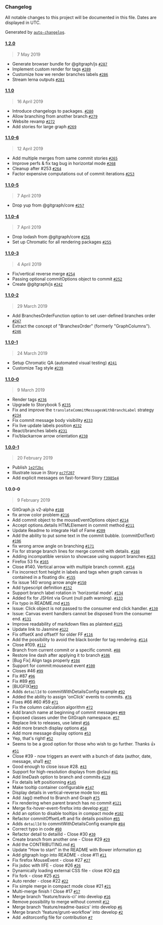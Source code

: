 ### Changelog

All notable changes to this project will be documented in this file. Dates are displayed in UTC.

Generated by [`auto-changelog`](https://github.com/CookPete/auto-changelog).

#### [1.2.0](https://github.com/nicoespeon/gitgraph.js/compare/@gitgraph/core@1.1.0...@gitgraph/core@1.2.0)

> 7 May 2019

- Generate browser bundle for @gitgraph/js [`#287`](https://github.com/nicoespeon/gitgraph.js/pull/287)
- Implement custom render for tags [`#289`](https://github.com/nicoespeon/gitgraph.js/pull/289)
- Customize how we render branches labels [`#286`](https://github.com/nicoespeon/gitgraph.js/pull/286)
- Stream lerna outputs [`#281`](https://github.com/nicoespeon/gitgraph.js/issues/281)

#### [1.1.0](https://github.com/nicoespeon/gitgraph.js/compare/@gitgraph/core@1.1.0-6...@gitgraph/core@1.1.0)

> 16 April 2019

- Introduce changelogs to packages. [`#280`](https://github.com/nicoespeon/gitgraph.js/pull/280)
- Allow branching from another branch [`#279`](https://github.com/nicoespeon/gitgraph.js/pull/279)
- Website revamp [`#272`](https://github.com/nicoespeon/gitgraph.js/pull/272)
- Add stories for large graph [`#269`](https://github.com/nicoespeon/gitgraph.js/pull/269)

#### [1.1.0-6](https://github.com/nicoespeon/gitgraph.js/compare/@gitgraph/core@1.1.0-5...@gitgraph/core@1.1.0-6)

> 12 April 2019

- Add multiple merges from same commit stories [`#265`](https://github.com/nicoespeon/gitgraph.js/pull/265)
- Improve perfs & fix tag bug in horizontal mode [`#268`](https://github.com/nicoespeon/gitgraph.js/pull/268)
- Cleanup after #253 [`#264`](https://github.com/nicoespeon/gitgraph.js/pull/264)
- Factor expensive computations out of commit iterations [`#253`](https://github.com/nicoespeon/gitgraph.js/pull/253)

#### [1.1.0-5](https://github.com/nicoespeon/gitgraph.js/compare/@gitgraph/core@1.1.0-4...@gitgraph/core@1.1.0-5)

> 7 April 2019

- Drop yup from @gitgraph/core [`#257`](https://github.com/nicoespeon/gitgraph.js/pull/257)

#### [1.1.0-4](https://github.com/nicoespeon/gitgraph.js/compare/@gitgraph/core@1.1.0-3...@gitgraph/core@1.1.0-4)

> 7 April 2019

- Drop lodash from @gitgraph/core [`#256`](https://github.com/nicoespeon/gitgraph.js/pull/256)
- Set up Chromatic for all rendering packages [`#255`](https://github.com/nicoespeon/gitgraph.js/pull/255)

#### [1.1.0-3](https://github.com/nicoespeon/gitgraph.js/compare/@gitgraph/core@1.1.0-2...@gitgraph/core@1.1.0-3)

> 4 April 2019

- Fix/vertical reverse merge [`#254`](https://github.com/nicoespeon/gitgraph.js/pull/254)
- Passing optional commitOptions object to commit [`#252`](https://github.com/nicoespeon/gitgraph.js/pull/252)
- Create @gitgraph/js [`#242`](https://github.com/nicoespeon/gitgraph.js/pull/242)

#### [1.1.0-2](https://github.com/nicoespeon/gitgraph.js/compare/@gitgraph/core@1.1.0-1...@gitgraph/core@1.1.0-2)

> 29 March 2019

- Add BranchesOrderFunction option to set user-defined branches order [`#247`](https://github.com/nicoespeon/gitgraph.js/pull/247)
- Extract the concept of "BranchesOrder" (formerly "GraphColumns"). [`#246`](https://github.com/nicoespeon/gitgraph.js/pull/246)

#### [1.1.0-1](https://github.com/nicoespeon/gitgraph.js/compare/@gitgraph/core@1.1.0-0...@gitgraph/core@1.1.0-1)

> 24 March 2019

- Setup Chromatic QA (automated visual testing) [`#241`](https://github.com/nicoespeon/gitgraph.js/pull/241)
- Customize Tag style [`#239`](https://github.com/nicoespeon/gitgraph.js/pull/239)

#### [1.1.0-0](https://github.com/nicoespeon/gitgraph.js/compare/@gitgraph/core@1.0.0-1...@gitgraph/core@1.1.0-0)

> 9 March 2019

- Render tags [`#236`](https://github.com/nicoespeon/gitgraph.js/pull/236)
- Upgrade to Storybook 5 [`#235`](https://github.com/nicoespeon/gitgraph.js/pull/235)
- Fix and improve the `translateCommitMessagesWithBranchLabel` strategy [`#234`](https://github.com/nicoespeon/gitgraph.js/pull/234)
- Fix commit message body visibility [`#233`](https://github.com/nicoespeon/gitgraph.js/pull/233)
- Fix live update labels position [`#232`](https://github.com/nicoespeon/gitgraph.js/pull/232)
- React/branches labels [`#231`](https://github.com/nicoespeon/gitgraph.js/pull/231)
- Fix/blackarrow arrow orientation [`#230`](https://github.com/nicoespeon/gitgraph.js/pull/230)

#### [1.0.0-1](https://github.com/nicoespeon/gitgraph.js/compare/@gitgraph/core@1.0.0-0...@gitgraph/core@1.0.0-1)

> 20 February 2019

- Publish [`1e2f2bc`](https://github.com/nicoespeon/gitgraph.js/commit/1e2f2bc9ba5a8d41d5f0572aff5ac9bb860425aa)
- Illustrate issue in Story [`ec7f207`](https://github.com/nicoespeon/gitgraph.js/commit/ec7f2074915271804868c6c54a363fb175926d56)
- Add explicit messages on fast-forward Story [`f3985e4`](https://github.com/nicoespeon/gitgraph.js/commit/f3985e4abc47a42faab0c8f5d42f596d388ce52e)

#### 1.0.0-0

> 9 February 2019

- GitGraph.js v2-alpha [`#188`](https://github.com/nicoespeon/gitgraph.js/pull/188)
- fix arrow color problem [`#216`](https://github.com/nicoespeon/gitgraph.js/pull/216)
- Add commit object to the mouseEventOptions object [`#214`](https://github.com/nicoespeon/gitgraph.js/pull/214)
- Accept options.details HTMLElement in commit method [`#211`](https://github.com/nicoespeon/gitgraph.js/pull/211)
- Update Readme to integrate Hall of Fame [`#209`](https://github.com/nicoespeon/gitgraph.js/pull/209)
- Add the ability to put some text in the commit bubble. (commitDotText) [`#196`](https://github.com/nicoespeon/gitgraph.js/pull/196)
- fix wrong arrow angle on branching [`#171`](https://github.com/nicoespeon/gitgraph.js/pull/171)
- Fix for strange branch lines for merge commit with details. [`#168`](https://github.com/nicoespeon/gitgraph.js/pull/168)
- Adding incompatible version to showcase using support branches [`#163`](https://github.com/nicoespeon/gitgraph.js/pull/163)
- Firefox 53 fix [`#165`](https://github.com/nicoespeon/gitgraph.js/pull/165)
- Close #140. Vertical arrow with multiple branch commit. [`#154`](https://github.com/nicoespeon/gitgraph.js/pull/154)
- Fix incorrect font height in labels and tags when graph canvas is contained in a floating div. [`#155`](https://github.com/nicoespeon/gitgraph.js/pull/155)
- fix issue 140 wrong arrow angle [`#150`](https://github.com/nicoespeon/gitgraph.js/pull/150)
- Add typescript definition [`#152`](https://github.com/nicoespeon/gitgraph.js/pull/152)
- Support branch label rotation in 'horizontal mode'. [`#134`](https://github.com/nicoespeon/gitgraph.js/pull/134)
- Added fix for JSHint via Grunt (null path warning). [`#133`](https://github.com/nicoespeon/gitgraph.js/pull/133)
- Fix typo in README.md [`#135`](https://github.com/nicoespeon/gitgraph.js/pull/135)
- Issue: Click object is not passed to the consumer end click handler. [`#130`](https://github.com/nicoespeon/gitgraph.js/pull/130)
- Issue: Canvas event handlers cannot be disposed from the consumer end. [`#131`](https://github.com/nicoespeon/gitgraph.js/pull/131)
- Improve readability of markdown files as plaintext [`#125`](https://github.com/nicoespeon/gitgraph.js/pull/125)
- Update link to Jasmine [`#122`](https://github.com/nicoespeon/gitgraph.js/pull/122)
- Fix offsetX and offsetY for older FF [`#116`](https://github.com/nicoespeon/gitgraph.js/pull/116)
- Add the possibility to avoid the black border for tag rendering. [`#114`](https://github.com/nicoespeon/gitgraph.js/pull/114)
- Close #109. [`#112`](https://github.com/nicoespeon/gitgraph.js/pull/112)
- Branch from current commit or a specific commit. [`#88`](https://github.com/nicoespeon/gitgraph.js/pull/88)
- Restore line dash after applying it to branch [`#106`](https://github.com/nicoespeon/gitgraph.js/pull/106)
- [Bug Fix] Align tags properly [`#104`](https://github.com/nicoespeon/gitgraph.js/pull/104)
- Support for commit:mouseout event [`#100`](https://github.com/nicoespeon/gitgraph.js/pull/100)
- Closes #46 [`#99`](https://github.com/nicoespeon/gitgraph.js/pull/99)
- Fix #87 [`#96`](https://github.com/nicoespeon/gitgraph.js/pull/96)
- Fix #89 [`#95`](https://github.com/nicoespeon/gitgraph.js/pull/95)
- [BUGFIX][`#93`](https://github.com/nicoespeon/gitgraph.js/pull/93)
- Adds `detailId` to commitWithDetailsConfig example [`#92`](https://github.com/nicoespeon/gitgraph.js/pull/92)
- Added the ability to assign 'onClick' events to commits. [`#76`](https://github.com/nicoespeon/gitgraph.js/pull/76)
- Fixes #66 #60 #59 [`#71`](https://github.com/nicoespeon/gitgraph.js/pull/71)
- Fix the column calculation algorithm [`#72`](https://github.com/nicoespeon/gitgraph.js/pull/72)
- Add branch name at beginning of commit messages [`#69`](https://github.com/nicoespeon/gitgraph.js/pull/69)
- Exposed classes under the GitGraph namespace. [`#57`](https://github.com/nicoespeon/gitgraph.js/pull/57)
- Replace link to releases, use latest [`#56`](https://github.com/nicoespeon/gitgraph.js/pull/56)
- Add more branch display options [`#54`](https://github.com/nicoespeon/gitgraph.js/pull/54)
- Add more message display options [`#53`](https://github.com/nicoespeon/gitgraph.js/pull/53)
- Yep, that's right! [`#52`](https://github.com/nicoespeon/gitgraph.js/pull/52)
- Seems to be a good option for those who wish to go further. Thanks :+1: [`#51`](https://github.com/nicoespeon/gitgraph.js/pull/51)
- Close #39 - now triggers an event with a bunch of data (author, date, message, sha1) [`#47`](https://github.com/nicoespeon/gitgraph.js/pull/47)
- Good enough to close issue #28. [`#43`](https://github.com/nicoespeon/gitgraph.js/pull/43)
- Support for high-resolution displays from @claui [`#41`](https://github.com/nicoespeon/gitgraph.js/pull/41)
- Add lineDash option to branch and commits [`#139`](https://github.com/nicoespeon/gitgraph.js/issues/139)
- Fix details left positionning [`#145`](https://github.com/nicoespeon/gitgraph.js/issues/145)
- Make tooltip container configurable [`#147`](https://github.com/nicoespeon/gitgraph.js/issues/147)
- Display details in vertical-reverse mode too [`#81`](https://github.com/nicoespeon/gitgraph.js/issues/81)
- Add .tag() method to Branch and Graph [`#75`](https://github.com/nicoespeon/gitgraph.js/issues/75)
- Fix rendering when parent branch has no commit [`#121`](https://github.com/nicoespeon/gitgraph.js/issues/121)
- Merge fix-hover-event-firefox into develop [`#107`](https://github.com/nicoespeon/gitgraph.js/issues/107)
- Add an option to disable tooltips in compact mode [`#102`](https://github.com/nicoespeon/gitgraph.js/issues/102)
- Refactor commitOffsetLeft and fix details position [`#85`](https://github.com/nicoespeon/gitgraph.js/issues/85)
- Adds `detailId` to commitWithDetailsConfig example [`#84`](https://github.com/nicoespeon/gitgraph.js/issues/84)
- Correct typo in code [`#90`](https://github.com/nicoespeon/gitgraph.js/issues/90)
- Refactor detail to detailId - Close #30 [`#30`](https://github.com/nicoespeon/gitgraph.js/issues/30)
- Create branch from another one - Close #29 [`#29`](https://github.com/nicoespeon/gitgraph.js/issues/29)
- Add the CONTRIBUTING.md [`#1`](https://github.com/nicoespeon/gitgraph.js/issues/1)
- Update "How to start" in the README with Bower information [`#3`](https://github.com/nicoespeon/gitgraph.js/issues/3)
- Add gitgraph logo into README - close #11 [`#11`](https://github.com/nicoespeon/gitgraph.js/issues/11)
- Fix firefox MouseEvent - close #27 [`#27`](https://github.com/nicoespeon/gitgraph.js/issues/27)
- Fix jsdoc with IIFE - close #26 [`#26`](https://github.com/nicoespeon/gitgraph.js/issues/26)
- Dynamically loading external CSS file - close #20 [`#20`](https://github.com/nicoespeon/gitgraph.js/issues/20)
- Fix fork - close #25 [`#25`](https://github.com/nicoespeon/gitgraph.js/issues/25)
- Auto render - close #22 [`#22`](https://github.com/nicoespeon/gitgraph.js/issues/22)
- Fix simple merge in compact mode close #21 [`#21`](https://github.com/nicoespeon/gitgraph.js/issues/21)
- Multi-merge finish ! Close #17 [`#17`](https://github.com/nicoespeon/gitgraph.js/issues/17)
- Merge branch 'feature/travis-ci' into develop [`#16`](https://github.com/nicoespeon/gitgraph.js/issues/16)
- Remove possibility to merge without commit [`#12`](https://github.com/nicoespeon/gitgraph.js/issues/12)
- Merge branch 'feature/readme-basics' into develop [`#6`](https://github.com/nicoespeon/gitgraph.js/issues/6)
- Merge branch 'feature/grunt-workflow' into develop [`#2`](https://github.com/nicoespeon/gitgraph.js/issues/2)
- Add .editorconfig file for contribution [`#7`](https://github.com/nicoespeon/gitgraph.js/issues/7)
